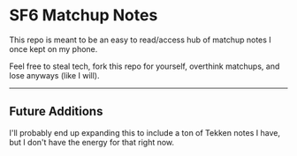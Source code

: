 # SF6 Matchup Notes
This repo is meant to be an easy to read/access hub of matchup notes I once kept on my phone. 

Feel free to steal tech, fork this repo for yourself, overthink matchups, and lose anyways (like I will). 

___

## Future Additions 
I'll probably end up expanding this to include a ton of Tekken notes I have, but I don't have the energy for that right now.